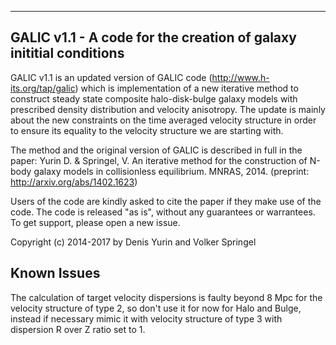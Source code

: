 ------------------------------------------------------------------------
GALIC v1.1  - A code for the creation of galaxy inititial conditions 
------------------------------------------------------------------------

GALIC v1.1 is an updated version of GALIC code (http://www.h-its.org/tap/galic) 
which is implementation of a new iterative method to construct steady state
composite halo-disk-bulge galaxy models with prescribed density distribution 
and velocity anisotropy. The update is mainly about the new constraints on the time averaged velocity structure in order to ensure its equality to the velocity structure we are starting with.
  
The method and the original version of GALIC is described in full in the paper:
Yurin D. & Springel, V. An iterative method for the construction of N-body galaxy models in collisionless equilibrium. MNRAS, 2014. (preprint: http://arxiv.org/abs/1402.1623) 

Users of the code are kindly asked to cite the paper if they make
use of the code. The code is released "as is", without any guarantees
or warrantees. To get support, please open a new issue.

Copyright (c) 2014-2017 by Denis Yurin and Volker Springel

Known Issues
--------------------------------
The calculation of target velocity dispersions is faulty beyond 8 Mpc for the velocity structure of type 2, so don't use it for now for Halo and Bulge, instead if necessary mimic it with velocity structure of type 3 with dispersion R over Z ratio set to 1.
